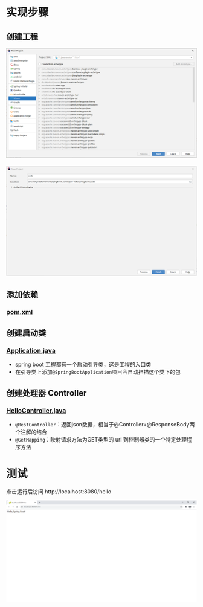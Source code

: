 # 实现步骤

## 创建工程

![image-20201026161507374](image/image-20201026161507374.png)

#### ![image-20210314121501665](image/image-20210314121501665.png)

## 添加依赖

### [pom.xml](code/pom.xml)

## 创建启动类

### [Application.java](code/src/main/java/com/xuan/Application.java)

 * spring boot 工程都有一个启动引导类，这是工程的入口类
 * 在引导类上添加`@SpringBootApplication`项目会自动扫描这个类下的包

## 创建处理器 Controller

### [HelloController.java](code/src/main/java/com/xuan/controller/HelloController.java)

- `@RestController`：返回json数据，相当于@Controller+@ResponseBody两个注解的结合
- `@GetMapping`：映射请求方法为GET类型的 url 到控制器类的一个特定处理程序方法

# 测试

点击运行后访问 http://localhost:8080/hello

![image-20201026164717798](image/image-20201026164717798.png)
